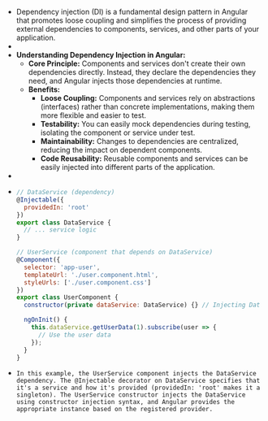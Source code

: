 - Dependency injection (DI) is a fundamental design pattern in Angular that promotes loose coupling and simplifies the process of providing external dependencies to components, services, and other parts of your application.
-
- **Understanding Dependency Injection in Angular:**
	- **Core Principle:**  Components and services don't create their own dependencies directly. Instead, they declare the dependencies they need, and Angular injects those dependencies at runtime.
	- **Benefits:**
		- **Loose Coupling:**  Components and services rely on abstractions (interfaces) rather than concrete implementations, making them more flexible and easier to test.
		- **Testability:**  You can easily mock dependencies during testing, isolating the component or service under test.
		- **Maintainability:**  Changes to dependencies are centralized, reducing the impact on dependent components.
		- **Code Reusability:**  Reusable components and services can be easily injected into different parts of the application.
-
- ```javascript
  // DataService (dependency)
  @Injectable({
    providedIn: 'root'
  })
  export class DataService {
    // ... service logic
  }
  
  // UserService (component that depends on DataService)
  @Component({
    selector: 'app-user',
    templateUrl: './user.component.html',
    styleUrls: ['./user.component.css']
  })
  export class UserComponent {
    constructor(private dataService: DataService) {} // Injecting DataService
  
    ngOnInit() {
      this.dataService.getUserData(1).subscribe(user => {
        // Use the user data
      });
    }
  }
  
  ```
- ```
  In this example, the UserService component injects the DataService dependency. The @Injectable decorator on DataService specifies that it's a service and how it's provided (providedIn: 'root' makes it a singleton). The UserService constructor injects the DataService using constructor injection syntax, and Angular provides the appropriate instance based on the registered provider.
  ```
